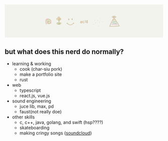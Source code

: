 ![](_design/bk.png)

## but what does this nerd do normally?
- learning & working
  - cook (char-siu pork)
  - make a portfolio site
  - rust
- web
  - typescript
  - react.js, vue.js
- sound engineering
  - juce lib, max, pd
  - faust(not really doe)
- other skills
  - c, c++, java, golang, and swift (hsp????)
  - skateboarding
  - making cringy songs ([soundcloud](https://soundcloud.com/jumanjixxx))
